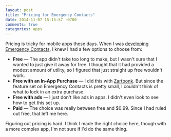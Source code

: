 ```yaml
---
layout: post
title: "Pricing for Emergency Contacts"
date: 2014-11-07 15:15:57 -0700
comments: true
categories: apps
---
```

Pricing is tricky for mobile apps these days. When I was [developing Emergency Contacts](http://blog.swilliams.me/words/2014/11/06/app-number-2-emergency-contacts/), I knew I had a few options to choose from:

* **Free** — The app didn't take too long to make, but I wasn't sure that I wanted to just give it away for free. I thought that it had provided a modest amount of utility, so I figured that just straight up free wouldn't work.
* **Free with an In-App Purchase** — I did this with [Zartbonk](http://zartbonk.com). But since the feature set on Emergency Contacts is pretty small, I couldn't think of what to lock in an extra purchase.
* **Free with ads** — I just don't like ads in apps. I didn't even look to see how to get this set up.
* **Paid** — The choice was really between free and $0.99. Since I had ruled out free, that left me here.

Figuring out pricing is hard. I think I made the right choice here, though with a more complex app, I'm not sure if I'd do the same thing.